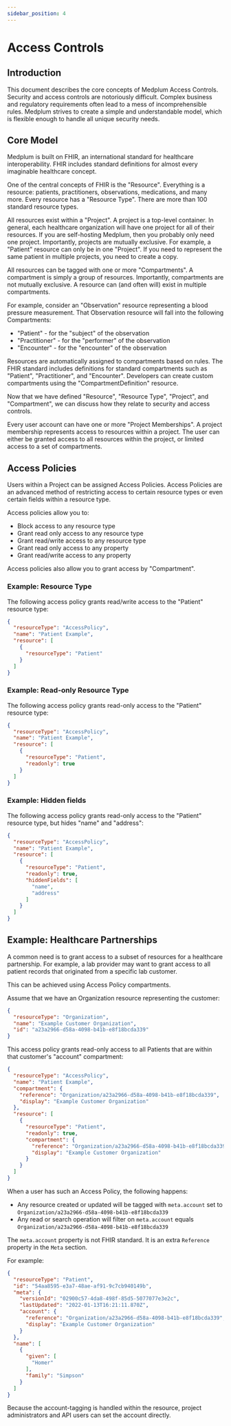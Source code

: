 ```yaml
---
sidebar_position: 4
---
```


# Access Controls

## Introduction

This document describes the core concepts of Medplum Access Controls.  Security and access controls are notoriously difficult.  Complex business and regulatory requirements often lead to a mess of incomprehensible rules.  Medplum strives to create a simple and understandable model, which is flexible enough to handle all unique security needs.

## Core Model

Medplum is built on FHIR, an international standard for healthcare interoperability.  FHIR includes standard definitions for almost every imaginable healthcare concept.

One of the central concepts of FHIR is the "Resource".  Everything is a resource: patients, practitioners, observations, medications, and many more.  Every resource has a "Resource Type".  There are more than 100 standard resource types.

All resources exist within a "Project".  A project is a top-level container.  In general, each healthcare organization will have one project for all of their resources.  If you are self-hosting Medplum, then you probably only need one project.  Importantly, projects are mutually exclusive.  For example, a "Patient" resource can only be in one "Project".  If you need to represent the same patient in multiple projects, you need to create a copy.

All resources can be tagged with one or more "Compartments".  A compartment is simply a group of resources.  Importantly, compartments are not mutually exclusive.  A resource can (and often will) exist in multiple compartments.

For example, consider an "Observation" resource representing a blood pressure measurement.  That Observation resource will fall into the following Compartments:

* "Patient" - for the "subject" of the observation
* "Practitioner" - for the "performer" of the observation
* "Encounter" - for the "encounter" of the observation

Resources are automatically assigned to compartments based on rules.  The FHIR standard includes definitions for standard compartments such as "Patient", "Practitioner", and "Encounter".  Developers can create custom compartments using the "CompartmentDefinition" resource.

Now that we have defined "Resource", "Resource Type", "Project", and "Compartment", we can discuss how they relate to security and access controls.

Every user account can have one or more "Project Memberships".  A project membership represents access to resources within a project.  The user can either be granted access to all resources within the project, or limited access to a set of compartments.

## Access Policies

Users within a Project can be assigned Access Policies.  Access Policies are an advanced method of restricting access to certain resource types or even certain fields within a resource type.

Access policies allow you to:

* Block access to any resource type
* Grant read only access to any resource type
* Grant read/write access to any resource type
* Grant read only access to any property
* Grant read/write access to any property

Access policies also allow you to grant access by "Compartment".

### Example: Resource Type

The following access policy grants read/write access to the "Patient" resource type:

```json
{
  "resourceType": "AccessPolicy",
  "name": "Patient Example",
  "resource": [
    {
      "resourceType": "Patient"
    }
  ]
}
```

### Example: Read-only Resource Type

The following access policy grants read-only access to the "Patient" resource type:

```json
{
  "resourceType": "AccessPolicy",
  "name": "Patient Example",
  "resource": [
    {
      "resourceType": "Patient",
      "readonly": true
    }
  ]
}
```

### Example: Hidden fields

The following access policy grants read-only access to the "Patient" resource type, but hides "name" and "address":

```json
{
  "resourceType": "AccessPolicy",
  "name": "Patient Example",
  "resource": [
    {
      "resourceType": "Patient",
      "readonly": true,
      "hiddenFields": [
        "name",
        "address"
      ]
    }
  ]
}
```

## Example: Healthcare Partnerships

A common need is to grant access to a subset of resources for a healthcare partnership.  For example, a lab provider may want to grant access to all patient records that originated from a specific lab customer.

This can be achieved using Access Policy compartments.

Assume that we have an Organization resource representing the customer:

```json
{
  "resourceType": "Organization",
  "name": "Example Customer Organization",
  "id": "a23a2966-d58a-4098-b41b-e8f18bcda339"
}
```

This access policy grants read-only access to all Patients that are within that customer's "account" compartment:

```json
{
  "resourceType": "AccessPolicy",
  "name": "Patient Example",
  "compartment": {
    "reference": "Organization/a23a2966-d58a-4098-b41b-e8f18bcda339",
    "display": "Example Customer Organization"
  },
  "resource": [
    {
      "resourceType": "Patient",
      "readonly": true,
      "compartment": {
        "reference": "Organization/a23a2966-d58a-4098-b41b-e8f18bcda339",
        "display": "Example Customer Organization"
      }
    }
  ]
}
```

When a user has such an Access Policy, the following happens:

- Any resource created or updated will be tagged with `meta.account` set to `Organization/a23a2966-d58a-4098-b41b-e8f18bcda339`
- Any read or search operation will filter on `meta.account` equals `Organization/a23a2966-d58a-4098-b41b-e8f18bcda339`

The `meta.account` property is not FHIR standard.  It is an extra `Reference` property in the `Meta` section.

For example:

```json
{
  "resourceType": "Patient",
  "id": "54aa8595-e3a7-48ae-af91-9c7cb940149b",
  "meta": {
    "versionId": "02900c57-4da8-498f-85d5-5077077e3e2c",
    "lastUpdated": "2022-01-13T16:21:11.870Z",
    "account": {
      "reference": "Organization/a23a2966-d58a-4098-b41b-e8f18bcda339",
      "display": "Example Customer Organization"
    }
  },
  "name": [
    {
      "given": [
        "Homer"
      ],
      "family": "Simpson"
    }
  ]
}
```

Because the account-tagging is handled within the resource, project administrators and API users can set the account directly.
